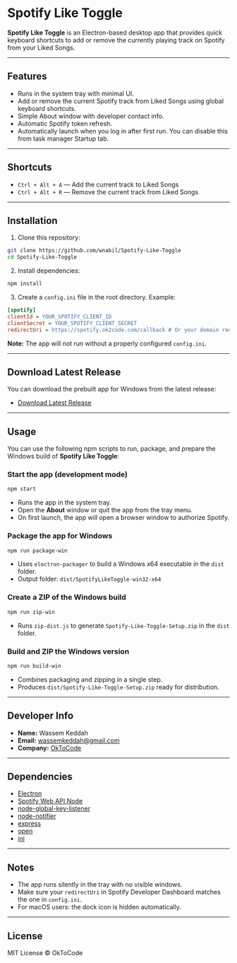 # Spotify Like Toggle

**Spotify Like Toggle** is an Electron-based desktop app that provides quick keyboard shortcuts to add or remove the currently playing track on Spotify from your Liked Songs.

---

## Features

* Runs in the system tray with minimal UI.
* Add or remove the current Spotify track from Liked Songs using global keyboard shortcuts.
* Simple About window with developer contact info.
* Automatic Spotify token refresh.
* Automatically launch when you log in after first run. You can disable this from task manager Startup tab.

---

## Shortcuts

* `Ctrl + Alt + A` — Add the current track to Liked Songs
* `Ctrl + Alt + R` — Remove the current track from Liked Songs

---

## Installation

1. Clone this repository:

```bash
git clone https://github.com/wnabil/Spotify-Like-Toggle
cd Spotify-Like-Toggle
```

2. Install dependencies:

```bash
npm install
```

3. Create a `config.ini` file in the root directory. Example:

```ini
[spotify]
clientId = YOUR_SPOTIFY_CLIENT_ID
clientSecret = YOUR_SPOTIFY_CLIENT_SECRET
redirectUri = https://spotify.ok2code.com/callback # Or your domain redirection callback
```

**Note:** The app will not run without a properly configured `config.ini`.

---

## Download Latest Release

You can download the prebuilt app for Windows from the latest release:

* [Download Latest Release](https://github.com/wnabil/Spotify-Like-Toggle/releases/latest/download/Spotify-Like-Toggle-Setup.zip)

---

## Usage

You can use the following npm scripts to run, package, and prepare the Windows build of **Spotify Like Toggle**:

### Start the app (development mode)
```bash
npm start
```
- Runs the app in the system tray.
- Open the **About** window or quit the app from the tray menu.
- On first launch, the app will open a browser window to authorize Spotify.

### Package the app for Windows
```bash
npm run package-win
```
- Uses `electron-packager` to build a Windows x64 executable in the `dist` folder.
- Output folder: `dist/SpotifyLikeToggle-win32-x64`

### Create a ZIP of the Windows build
```bash
npm run zip-win
```
- Runs `zip-dist.js` to generate `Spotify-Like-Toggle-Setup.zip` in the `dist` folder.

### Build and ZIP the Windows version
```bash
npm run build-win
```
- Combines packaging and zipping in a single step.
- Produces `dist/Spotify-Like-Toggle-Setup.zip` ready for distribution.
---

## Developer Info

- **Name:** Wassem Keddah
- **Email:** [wassemkeddah@gmail.com](mailto:wassemkeddah@gmail.com)
- **Company:** [OkToCode](https://ok2code.com)

---

## Dependencies

* [Electron](https://www.electronjs.org/)
* [Spotify Web API Node](https://github.com/thelinmichael/spotify-web-api-node)
* [node-global-key-listener](https://www.npmjs.com/package/node-global-key-listener)
* [node-notifier](https://www.npmjs.com/package/node-notifier)
* [express](https://expressjs.com/)
* [open](https://www.npmjs.com/package/open)
* [ini](https://www.npmjs.com/package/ini)

---

## Notes

* The app runs silently in the tray with no visible windows.
* Make sure your `redirectUri` in Spotify Developer Dashboard matches the one in `config.ini`.
* For macOS users: the dock icon is hidden automatically.

---

## License

MIT License © OkToCode
